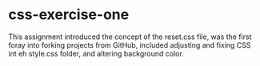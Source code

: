 # css-exercise-one

This assignment introduced the concept of the reset.css file, was the first foray into forking projects from GitHub, included adjusting and fixing CSS int eh style.css folder, and altering background color.
